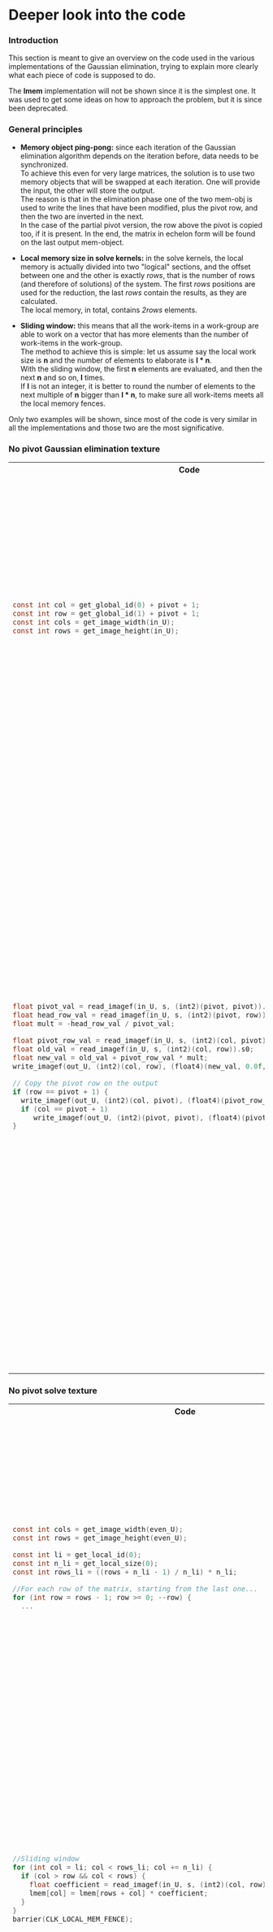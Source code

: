 # Deeper look into the code

### **Introduction**
This section is meant to give an overview on the code used in the various implementations of the Gaussian elimination, trying to explain more clearly what each piece of code is supposed to do.  

The **lmem** implementation will not be shown since it is the simplest one. It was used to get some ideas on how to approach the problem, but it is since been deprecated.

### **General principles**
- **Memory object ping-pong:** since each iteration of the Gaussian elimination algorithm depends on the iteration before, data needs to be synchronized.   
To achieve this even for very large matrices, the solution is to use two memory objects that will be swapped at each iteration. One will provide the input, the other will store the output.  
The reason is that in the elimination phase one of the two mem-obj is used to write the lines that have been modified, plus the pivot row, and then the two are inverted in the next.  
In the case of the partial pivot version, the row above the pivot is copied too, if it is present.
In the end, the matrix in echelon form will be found on the last output mem-object.

- **Local memory size in solve kernels:** in the solve kernels, the local memory is actually divided into two "logical" sections, and the offset between one and the other is exactly _rows_, that is the number of rows (and therefore of solutions) of the system. The first _rows_ positions are used for the reduction, the last _rows_ contain the results, as they are calculated.  
The local memory, in total, contains _2rows_ elements.

- **Sliding window:** this means that all the work-items in a work-group are able to work on a vector that has more elements than the number of work-items in the work-group.  
The method to achieve this is simple: let us assume say the local work size is **n** and the number of elements to elaborate is **l * n**.  
With the sliding window, the first **n** elements are evaluated, and then the next **n** and so on, **l** times.  
If **l** is not an integer, it is better to round the number of elements to the next multiple of **n** bigger than **l * n**, to make sure all work-items meets all the local memory fences.

Only two examples will be shown, since most of the code is very similar in all the implementations and those two are the most significative.

### **No pivot Gaussian elimination texture**
<table>
<tr>
<th>Code</th>
<th>Explanation</th>
</tr>
<tr>
<td>

```c
const int col = get_global_id(0) + pivot + 1;
const int row = get_global_id(1) + pivot + 1;
const int cols = get_image_width(in_U);
const int rows = get_image_height(in_U);
```

</td>
<td>

**Initial constants:**  
on its first launch, the kernel has (**cols - 1** X **rows - 1**) work-items.  
This kernel is launched **n - 1** times and with each iteration the number of work-item in each dimension decreases br y one.  
The pivot's value, on the other hand, starts at 0 and increases by one each time.

</td>
</tr>
<tr>
<td>

```c
float pivot_val = read_imagef(in_U, s, (int2)(pivot, pivot)).s0;
float head_row_val = read_imagef(in_U, s, (int2)(pivot, row)).s0;
float mult = -head_row_val / pivot_val;

float pivot_row_val = read_imagef(in_U, s, (int2)(col, pivot)).s0;
float old_val = read_imagef(in_U, s, (int2)(col, row)).s0;
float new_val = old_val + pivot_row_val * mult;
write_imagef(out_U, (int2)(col, row), (float4)(new_val, 0.0f, 0.0f, 1.0f));

// Copy the pivot row on the output
if (row == pivot + 1) {
  write_imagef(out_U, (int2)(col, pivot), (float4)(pivot_row_val, 0.0f, 0.0f, 1.0f));
  if (col == pivot + 1)
     write_imagef(out_U, (int2)(pivot, pivot), (float4)(pivot_val, 0.0f, 0.0f, 1.0f);
}
```

</td>
<td>

**Row simplification:**  
in this version, each pixel of the texture contains exactly one value of the matrix, so, even though a float4 is read, only the first value is needed.

Each work-item reads the value at the pivot position, *pivot_val* and the value on the position that will be set to 0, *head_ro_val*.  
With those two, *mult* can be calculated (mind the minus sign).  

Then, *pivot_row_val*, which is on the *pivot_row* but in the same column as the work-item is multiplied with by the *mult* and the result is added to the current *old_val*.  
The *new_value* found will replace the old one and will be written on the output texture.

Finally, the pivot row is also written on the output texture.

</td>
</tr>
</table>

### **No pivot solve texture**
<table>
<tr>
<th>Code</th>
<th>Explanation</th>
</tr>
<tr>
<td>

```c
const int cols = get_image_width(even_U);
const int rows = get_image_height(even_U);

const int li = get_local_id(0);
const int n_li = get_local_size(0);
const int rows_li = ((rows + n_li - 1) / n_li) * n_li;

//For each row of the matrix, starting from the last one...
for (int row = rows - 1; row >= 0; --row) { 
  ...
```

</td>
<td>

**Initial constants:**  
the kernel contains **n** work-items.  
The local work size can be altered at will, but bigger size should lead to a faster execution.  

*rows_li* is used to ensure that all work-items reach the various barriers inside the for loop.

The following code is executed **n** times to calculate all **n** solutions.

</td>
</tr>
<tr>
<td>

```c
//Sliding window
for (int col = li; col < rows_li; col += n_li) {
  if (col > row && col < rows) {
    float coefficient = read_imagef(in_U, s, (int2)(col, row)).s0;
    lmem[col] = lmem[rows + col] * coefficient;
  }
}
barrier(CLK_LOCAL_MEM_FENCE);
```

</td>
<td>

**Filling the local memory:**  
the for loop implements a sliding window, so that to the work-items in the work-group will be assigned each possible column value.  

Then, only if the column is in the correct range, the corresponding spot in the local memory is filled.  
The input texture from which the value will be taken depends on whether or not the row is odd.

</td>
</tr>
<tr>
<td>

```c
//Number of cols to the right
int cols_remaining = rows - 1 - row;
int is_odd = cols_remaining & 1;
//Until the number of cols to the right divided by 2 each time is greater than 0...
for (int i = cols_remaining >> 1; i > 0; i = i >> 1) {
  // Sliding window
  for (int col = li; col < rows_li; col += n_li) {
    if (col < i) {
      //Calculate the correct index based on the current row
      int temp_col = row + 1 + col;
      lmem[temp_col] += lmem[temp_col + i];
      //Compensate for an odd number of values to sum
      if (col == i - 1 && is_odd)
        lmem[temp_col] += lmem[temp_col + i + 1];
    }
  }
  barrier(CLK_LOCAL_MEM_FENCE);
  is_odd = i & 1;
}
```

</td>
<td>

**Summing up the values:**  
the next steps involve summing all the values from all the columns with index greater of the current *row*, ignoring the last one.  
The result is to be stored in local memory, at the position *row* + 1.

To achieve this in a O(log(n)) time complexity, in each iteration *i* work-items with an assigned index *col* < *i* calculates the sum between the element *col* element and the *i + col* element.  
The value of *i* is then halved.
In the case that the number of elements to sum was not even, the last element will be added by the last work-item.
</td>
</tr>
<tr>
<td>

```c
//Sliding window
for (int col = li; col < rows_li; col += n_li) {
  //Only the diagonal col 
  if (col == row) {
    float coefficient = read_imagef(in_U, s, (int2)(col, row)).s0;
    float sum = read_imagef(in_U, s, (int2)(cols - 1, row)).s0;
    if (row != rows - 1)
      sum -= lmem[row + 1];
    //Storing the result value
    lmem[rows + col] = sum / coefficient;
  }
}
barrier(CLK_LOCAL_MEM_FENCE);
```

</td>
<td>

**Calculating the result:**  
finally, the row-th unknown is calculated, retrieving the needed values from the correct texture, and storing the result in local memory, with an offset of *rows* position to avoid overlapping with the part of the local memory used for the calculation of the sums.

</td>
</tr>
</table>

---

### **Partial pivot Gaussian elimination buffer vec 4**
<table>
<tr>
<th>Code</th>
<th>Explanation</th>
</tr>
<tr>
<td>

```c
//Used to access single values in the buffers
global const double *s_in_U = in_U;
global double *s_out_U = out_U;

const int pivot_quarts = pivot / 4;
const int col = get_global_id(0) + pivot / 4;
const int row = get_global_id(1) + pivot + 1;
const int cols = cols_quarts * 4;

const int li = get_local_id(1) * get_local_size(0) + get_local_id(0);
const int n_li = get_local_size(0) * get_local_size(1);
```

</td>
<td>

**Initial constants:**  
on its first launch, and since we are are using the vectorized version, the kernel has (**(cols - 1) / 4** X **rows - 1**) work-items.  
This kernel is launched **n - 1** times and with each iteration the number of work-item in the second dimension decreases by one, while in the other dimensions does so only every four iterations.  
The pivot's value, on the other hand, starts at 0 and increases by one each time.

</td>
</tr>
<tr>
<td>

```c
//Sliding window
for (int i = li; pivot + i < rows; i += n_li) {
  lmem[i] = fabs(s_in_U[(pivot + i) * cols + pivot]);
  i_lmem[i] = i + pivot;
}
barrier(CLK_LOCAL_MEM_FENCE);
```

</td>
<td>

**Filling the local memory:**  
this step fills both the *lmem* buffer and the *i_lmem* buffer with the values contained in the rows under the *pivot* and their row index, respectively.

</td>
</tr>
<tr>
<td>

```c
//Number of rows below the pivot
int rows_remaining = rows - pivot;
int is_odd = rows_remaining & 1;
//Until the number of row below divided by 2 each time is greater than 0...
for (int i = rows_remaining >> 1; i > 0; i = i >> 1) {
  //Sliding window
  for (int temp_col = li; temp_col < i; temp_col += n_li) {
    int index_max = i_lmem[temp_col];
    int old_index_max = index_max;
    double old_max = lmem[temp_col];
    double new_max = lmem[temp_col + i];
    //If the value in the position temp_col + i is greater
    if (new_max > old_max) {
      old_max = new_max;
      index_max = i_lmem[temp_col + i];
    }
    if (li == i - 1 && is_odd) {
      double odd_last_max = lmem[temp_col + i + 1];
      //If the value in the last position is greater and i was odd
      if (odd_last_max > old_max) {
        old_max = odd_last_max;
        index_max = i_lmem[temp_col + i + 1];
      }
    }
    //If a new max was found, update the local memory
    if (index_max != old_index_max) {
      lmem[temp_col] = old_max;
      i_lmem[temp_col] = index_max;
    }
  }
  barrier(CLK_LOCAL_MEM_FENCE);
  is_odd = i & 1;
}
//Retrieve the index of the best pivot
int pivot_row = i_lmem[0];
```

</td>
<td>

**Finding the best pivot:**  
the next steps involve finding the row below the *pivot* that contains the greatest absolute value.  
The index of this *row* is to be stored in local memory, at the position *row* + 1.

To achieve this in a O(log(n)) time complexity, in each iteration *i* work-items with an assigned index *col* < *i* stores the greater element between the one with index *col* and the one of index *i + col*.  
The value of *i* is then halved.
In the case that the number of elements to check was not even, the last element will be considered by the last work-item.

</td>
</tr>
<tr>
<td>

```c
//Read the vectorized values
double4 old_val;
double head_row_val;
//The work-items in the row of the pivot_row calculate the
//simplified row of index pivot instead
if (row != pivot_row) {
  head_row_val = s_in_U[row * cols + pivot];
  old_val = in_U[row * cols_quarts + col];
} else {
  head_row_val = s_in_U[pivot * cols + pivot];
  old_val = in_U[pivot * cols_quarts + col];
}
double pivot_val = s_in_U[pivot_row * cols + pivot];
double mult = -head_row_val / pivot_val;

double4 pivot_row_val = in_U[pivot_row * cols_quarts + col];
double4 new_val = old_val + pivot_row_val * (double4)(mult);
out_U[row * cols_quarts + col] = new_val;

//Copy the pivot row on the output
if (row == pivot + 1) {
  out_U[pivot * cols_quarts + col] = pivot_row_val;
  if (col == pivot + 1)
    s_out_U[pivot * cols + pivot] = pivot_val;

  // Copy the row above the pivot row on the output, if present
  if (pivot > 0) {
    double4 upper_val = in_U[(pivot - 1) * cols_quarts + col];
    out_U[(pivot - 1) * cols_quarts + col] = upper_val;
    if (col == pivot + 1) {
      double upper_left_val = s_in_U[(pivot - 1) * cols + pivot - 1];
      double upper_pivot_val = s_in_U[(pivot - 1) * cols + pivot];
      s_out_U[(pivot - 1) * cols + pivot - 1] = upper_left_val;
      s_out_U[(pivot - 1) * cols + pivot] = upper_pivot_val;
    }
  }
}
```

</td>
<td>

**Finding the best pivot:**  
in this version, each element of the input buffer contains 4 double.

Each work-item reads the value at the pivot position, *pivot_val* and the value on the position that will be set to 0, *head_ro_val*  
With those two, *mult* can be calculated (mind the minus sign).  

Then, *pivot_row_val*, which is on the *pivot_row* but in the same column as the work-item is multiplied with by the *mult* and the result is added to the current *old_val*, in a vectorized operation.  
The *new_value* found will replace the old one and will be written in the output texture.  
In addition, the pivot row and the row above it, if present, is also written in the output buffer, to simulate the possible swap that may have occurred. 

</td>
</tr>
</table>

---

[Back to table of contents](Table-of-contents.md)
